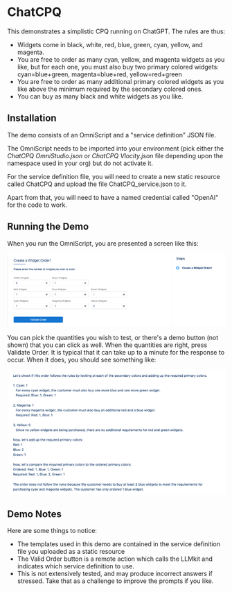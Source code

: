 # ChatCPQ

This demonstrates a simplistic CPQ running on ChatGPT.    The rules are thus:

- Widgets come in black, white, red, blue, green, cyan, yellow, and magenta.
- You are free to order as many cyan, yellow, and magenta widgets as you like, but for each one, you must also buy two primary colored widgets: cyan=blue+green, magenta=blue+red, yellow=red+green
- You are free to order as many additional primary colored widgets as you like above the minimum required by the secondary colored ones.
- You can buy as many black and white widgets as you like.



## Installation

The demo consists of an OmniScript and a "service definition" JSON file.  

The OmniScript needs to be imported into your environment (pick either the *ChatCPQ OmniStudio.json* or *ChatCPQ Vlocity.json* file depending upon the namespace used in your org) but do not activate it.

For the service definition file, you will need to create a new static resource called ChatCPQ and upload the file ChatCPQ_service.json to it.

Apart from that, you will need to have a named credential called "OpenAI" for the code to work.



## Running the Demo

When you run the OmniScript, you are presented a screen like this:

![Opening Screen](form.png)

You can pick the quantities you wish to test, or there's a demo button (not shown) that you can click as well.  When the quantities are right, press Validate Order. It is typical that it can take up to a minute for the response to occur.  When it does, you should see something like:

![response](response.png)

## Demo Notes

Here are some things to notice:

- The templates used in this demo are contained in the service definition file you uploaded as a static resource
- The Valid Order button is a remote action which calls the LLMkit and indicates which service definition to use.
- This is not extensively tested, and may produce incorrect answers if stressed.  Take that as a challenge to improve the prompts if you like.

